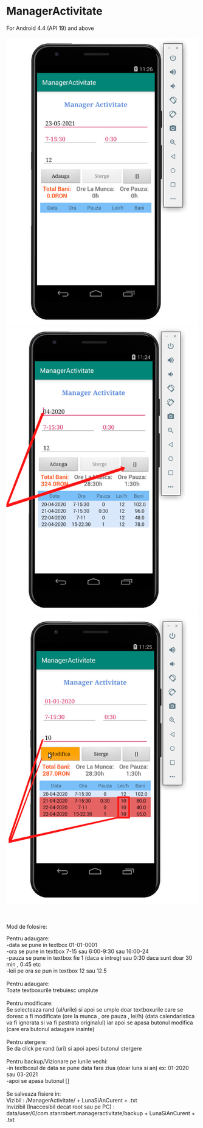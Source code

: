 # ManagerActivitate
For Android 4.4 (API 19) and above
<br>
<br>
![alt text](https://raw.githubusercontent.com/robertstandev/ManagerActivitate/main/README/Images/Default.jpg)
![alt text](https://raw.githubusercontent.com/robertstandev/ManagerActivitate/main/README/Images/PreviousMonths.jpg)
![alt text](https://raw.githubusercontent.com/robertstandev/ManagerActivitate/main/README/Images/MultiModify.jpg)

<br>
<br>
Mod de folosire:

Pentru adaugare:
<br>
-data se pune in textbox                         01-01-0001
<br>
-ora se pune in textbox                          7-15 sau 6:00-9:30 sau 16:00-24
<br>
-pauza se pune in textbox                        fie 1 (daca e intreg) sau 0:30 daca sunt doar 30 min , 0:45 etc
<br>
-leii pe ora se pun in textbox                   12 sau 12.5
<br>
<br>
Pentru adaugare:
<br>
Toate textboxurile trebuiesc umplute
<br>
<br>
Pentru modificare:
<br>
Se selecteaza rand (ul/urile) si apoi se umple doar textboxurile care se doresc a fi modificate (ore la munca , ore pauza , lei/h)
(data calendaristica va fi ignorata si va fi pastrata originalul) iar apoi se apasa butonul modifica (care era butonul adaugare inainte)
<br>
<br>
Pentru stergere:
<br>
Se da click pe rand (uri) si apoi apesi butonul stergere
<br>
<br>
Pentru backup/Vizionare pe lunile vechi:
<br>
-in textboxul de data se pune data fara ziua (doar luna si an) ex: 01-2020   sau    03-2021
<br>
-apoi se apasa butonul []
<br>
<br>
Se salveaza fisiere in:
<br>
Vizibil :  /ManagerActivitate/ + LunaSiAnCurent + .txt
<br>
Invizibil (Inaccesibil decat root sau pe PC) : data/user/0/com.stanrobert.manageractivitate/backup + LunaSiAnCurent + .txt
